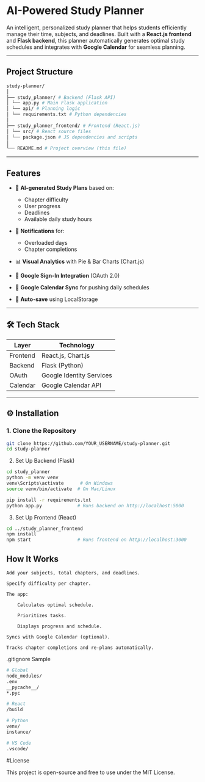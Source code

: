 #  AI-Powered Study Planner

An intelligent, personalized study planner that helps students efficiently manage their time, subjects, and deadlines. Built with a **React.js frontend** and **Flask backend**, this planner automatically generates optimal study schedules and integrates with **Google Calendar** for seamless planning.

---

##  Project Structure
```bash
study-planner/
│
├── study_planner/ # Backend (Flask API)
│ └── app.py # Main Flask application
│ └── api/ # Planning logic
│ └── requirements.txt # Python dependencies
│
├── study_planner_frontend/ # Frontend (React.js)
│ └── src/ # React source files
│ └── package.json # JS dependencies and scripts
│
└── README.md # Project overview (this file)

```
---

##  Features

- 📅 **AI-generated Study Plans** based on:
  - Chapter difficulty
  - User progress
  - Deadlines
  - Available daily study hours

- 🔔 **Notifications** for:
  - Overloaded days
  - Chapter completions

- 📊 **Visual Analytics** with Pie & Bar Charts (Chart.js)

- 🔐 **Google Sign-In Integration** (OAuth 2.0)

- 📆 **Google Calendar Sync** for pushing daily schedules

- 💾 **Auto-save** using LocalStorage

---

## 🛠 Tech Stack

| Layer     | Technology             |
|-----------|------------------------|
| Frontend  | React.js, Chart.js     |
| Backend   | Flask (Python)         |
| OAuth     | Google Identity Services |
| Calendar  | Google Calendar API    |

---

## ⚙️ Installation

### 1. Clone the Repository

```bash
git clone https://github.com/YOUR_USERNAME/study-planner.git
cd study-planner
```
2. Set Up Backend (Flask)
```bash
cd study_planner
python -m venv venv
venv\Scripts\activate      # On Windows
source venv/bin/activate  # On Mac/Linux

pip install -r requirements.txt
python app.py             # Runs backend on http://localhost:5000
```
3. Set Up Frontend (React)
```bash
cd ../study_planner_frontend
npm install
npm start                 # Runs frontend on http://localhost:3000
```
## How It Works

    Add your subjects, total chapters, and deadlines.

    Specify difficulty per chapter.

    The app:

        Calculates optimal schedule.

        Prioritizes tasks.

        Displays progress and schedule.

    Syncs with Google Calendar (optional).

    Tracks chapter completions and re-plans automatically.

 .gitignore Sample
```bash
# Global
node_modules/
.env
__pycache__/
*.pyc

# React
/build

# Python
venv/
instance/

# VS Code
.vscode/
```
#License

This project is open-source and free to use under the MIT License.


